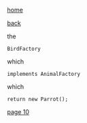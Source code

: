 [home](./page01.md)

[back](./page08.md)

the

```
BirdFactory
```

which

```
implements AnimalFactory
```

which 


```
return new Parrot();
```


[page 10](./page10.md)
